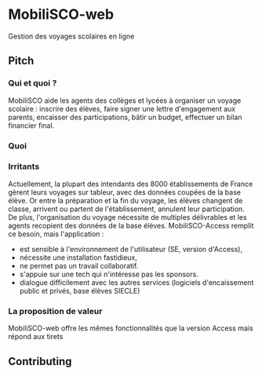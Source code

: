# MobiliSCO-web
Gestion des voyages scolaires en ligne

## Pitch

### Qui et quoi ?
MobiliSCO aide les agents des collèges et lycées à organiser un voyage scolaire : inscrire des élèves, faire signer une lettre d'engagement aux parents, encaisser des participations, bâtir un budget, effectuer un bilan financier final.

### Quoi

### Irritants
Actuellement, la plupart des intendants des 8000 établissements de France gèrent leurs voyages sur tableur, avec des données coupées de la base élève. Or entre la préparation et la fin du voyage, les élèves changent de classe, arrivent ou partent de l'établissement, annulent leur participation. De plus, l'organisation du voyage nécessite de multiples délivrables et les agents recopient des données de la base élèves.
MobiliSCO-Access remplit ce besoin, mais l'application :
- est sensible à l'environnement de l'utilisateur (SE, version d'Access),
- nécessite une installation fastidieux,
- ne permet pas un travail collaboratif.
- s'appuie sur une tech qui n'intéresse pas les sponsors.
- dialogue difficilement avec les autres services (logiciels d'encaissement public et privés, base élèves SIECLE)

### La proposition de valeur
MobiliSCO-web offre les mêmes fonctionnalités que la version Access mais répond aux tirets

## Contributing


